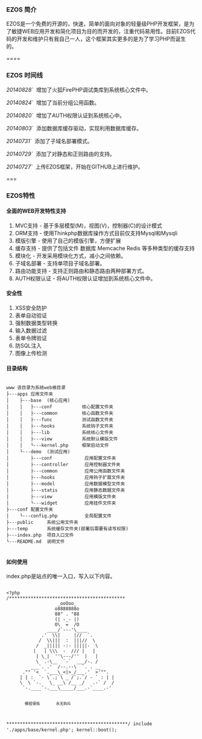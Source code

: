 <h3>EZOS 简介</h3>
<p>EZOS是一个免费的开源的，快速，简单的面向对象的轻量级PHP开发框架，是为了敏捷WEB应用开发和简化项目为目的而开发的，注重代码易用性。目前EZOS代码的开发和维护只有我自己一人，这个框架其实更多的是为了学习PHP而诞生的。</p>
====

<h3>EZOS 时间线</h3>
<p> <em>20140828`</em>&nbsp;&nbsp;增加了火狐FirePHP调试类库到系统核心文件中。</p>
<p> <em>20140824`</em>&nbsp;&nbsp;增加了当前分组公用函数。</p>
<p> <em>20140820`</em>&nbsp;&nbsp;增加了AUTH权限认证到系统核心中。</p>
<p> <em>20140803`</em>&nbsp;&nbsp;添加数据库缓存驱动，实现利用数据库缓存。</p>
<p> <em>20140731`</em>&nbsp;&nbsp;添加了子域名部署模式。</p>
<p> <em>20140729`</em>&nbsp;&nbsp;添加了对静态和正则路由的支持。</p>
<p> <em>20140727`</em>&nbsp;&nbsp;上传EZOS框架，开始在GITHUB上进行维护。</p>
===
<h3>EZOS特性</h3>
<h4>全面的WEB开发特性支持</h4>
<ol>
    <li>MVC支持      - 基于多层模型(M)，视图(V)，控制器(C)的设计模式</li>
    <li>ORM支持      - 使用Thinkphp数据库操作方式目前仅支持Mysql和Mysqli</li>
    <li>模版引擎     - 使用了自己的模版引擎，方便扩展</li>
    <li>缓存支持     - 提供了包括文件 数据库 Memcache Redis 等多种类型的缓存支持</li>
    <li>模块化       - 开发采用模块化方式，减小之间依赖。</li>
    <li>子域名部署   - 支持单项目子域名部署。</li>
    <li>路由功能支持 - 支持正则路由和静态路由两种部署方式。</li>
    <li>AUTH权限认证 - 将AUTH权限认证增加到系统核心文件中。</li>
</ol>
<h4>安全性</h4>
<ol>
    <li>XSS安全防护</li>
    <li>表单自动验证</li>
    <li>强制数据类型转换</li>
    <li>输入数据过滤</li>
    <li>表单令牌验证</li>
    <li>防SQL注入</li>
    <li>图像上传检测</li>
</ol>
<h4>目录结构</h4>
<pre>
<code>
www 该目录为系统web根目录
├---apps 应用文件夹
│    ├---base  (核心应用)
│    │   ├---conf           核心配置文件夹
│    │   ├---common         核心函数文件夹
│    │   ├---func           测试函数文件夹
│    │   ├---hooks          系统钩子文件夹
│    │   ├---lib            系统核心文件夹
│    │   ├---view           系统默认模版文件
│    │   └---kernel.php     框架启动文件
│    └---demo  (测试应用)
│        ├---conf            应用配置文件夹
│        ├---controller      应用控制器文件夹
│        ├---common          应用公用函数文件夹
│        ├---hooks           应用钩子扩展文件夹
│        ├---model           应用数据模型文件夹
│        ├---statis          应用静态数据文件夹
│        ├---view            应用模版文件夹
│        └---widget          应用挂件文件夹
├---conf 配置文件夹
│    └---config.php          全局配置文件
├---public     系统公用文件夹
├---temp       系统缓存文件夹(部署后需要有读写权限)
├---index.php  项目入口文件
└---README.md  说明文件
</code>
</pre>
<h4>如何使用</h4>
<p>index.php是站点的唯一入口，写入以下内容。</p>
<pre>
<code>
&lt;?php
/*******************************************
                   _ooOoo_
                  o8888888o
                  88" . "88
                  (| -_- |)
                  O\  =  /O
               ____/`---'\____
             .'  \\|     |//  `.
            /  \\|||  :  |||//  \
           /  _||||| -:- |||||-  \
          |   | \\\  -  /// |   |
           | \_|  ''\---/''  |   |
           \  .-\__  `-`  ___/-. /
         ___`. .'  /--.--\  `. . __
      ."" '<  `.___\_<|>_/___.'  >'"".
     | | :  `- \`.;`\ _ /`;.`/ - ` : | |
     \  \ `-.   \_ __\ /__ _/   .-` /  /
      `-.____`-.___\_____/___.-`____.-'

            佛祖保佑       永无BUG
*********************************************/
include './apps/base/kernel.php';
kernel::boot();
</code>
</pre>
